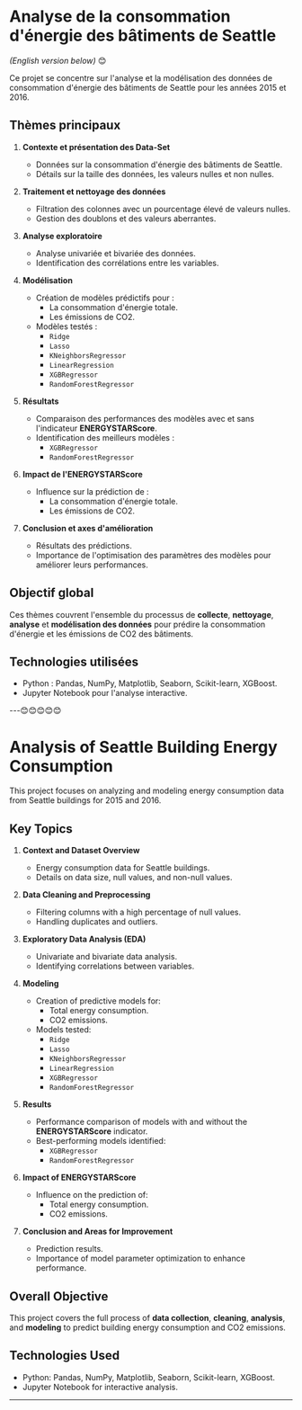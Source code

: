 # Analyse de la consommation d'énergie des bâtiments de Seattle  
*(English version below)* 😊

Ce projet se concentre sur l'analyse et la modélisation des données de consommation d'énergie des bâtiments de Seattle pour les années 2015 et 2016.  

## Thèmes principaux  

1. **Contexte et présentation des Data-Set**  
   - Données sur la consommation d'énergie des bâtiments de Seattle.  
   - Détails sur la taille des données, les valeurs nulles et non nulles.  

2. **Traitement et nettoyage des données**  
   - Filtration des colonnes avec un pourcentage élevé de valeurs nulles.  
   - Gestion des doublons et des valeurs aberrantes.  

3. **Analyse exploratoire**  
   - Analyse univariée et bivariée des données.  
   - Identification des corrélations entre les variables.  

4. **Modélisation**  
   - Création de modèles prédictifs pour :  
     - La consommation d'énergie totale.  
     - Les émissions de CO2.  
   - Modèles testés :  
     - `Ridge`  
     - `Lasso`  
     - `KNeighborsRegressor`  
     - `LinearRegression`  
     - `XGBRegressor`  
     - `RandomForestRegressor`  

5. **Résultats**  
   - Comparaison des performances des modèles avec et sans l'indicateur **ENERGYSTARScore**.  
   - Identification des meilleurs modèles :  
     - `XGBRegressor`  
     - `RandomForestRegressor`  

6. **Impact de l'ENERGYSTARScore**  
   - Influence sur la prédiction de :  
     - La consommation d'énergie totale.  
     - Les émissions de CO2.  

7. **Conclusion et axes d'amélioration**  
   - Résultats des prédictions.  
   - Importance de l'optimisation des paramètres des modèles pour améliorer leurs performances.  

## Objectif global  
Ces thèmes couvrent l'ensemble du processus de **collecte**, **nettoyage**, **analyse** et **modélisation des données** pour prédire la consommation d'énergie et les émissions de CO2 des bâtiments.  

## Technologies utilisées  
- Python : Pandas, NumPy, Matplotlib, Seaborn, Scikit-learn, XGBoost.  
- Jupyter Notebook pour l'analyse interactive.  

---😊😊😊😊😊

# Analysis of Seattle Building Energy Consumption  

This project focuses on analyzing and modeling energy consumption data from Seattle buildings for 2015 and 2016.  

## Key Topics  

1. **Context and Dataset Overview**  
   - Energy consumption data for Seattle buildings.  
   - Details on data size, null values, and non-null values.  

2. **Data Cleaning and Preprocessing**  
   - Filtering columns with a high percentage of null values.  
   - Handling duplicates and outliers.  

3. **Exploratory Data Analysis (EDA)**  
   - Univariate and bivariate data analysis.  
   - Identifying correlations between variables.  

4. **Modeling**  
   - Creation of predictive models for:  
     - Total energy consumption.  
     - CO2 emissions.  
   - Models tested:  
     - `Ridge`  
     - `Lasso`  
     - `KNeighborsRegressor`  
     - `LinearRegression`  
     - `XGBRegressor`  
     - `RandomForestRegressor`  

5. **Results**  
   - Performance comparison of models with and without the **ENERGYSTARScore** indicator.  
   - Best-performing models identified:  
     - `XGBRegressor`  
     - `RandomForestRegressor`  

6. **Impact of ENERGYSTARScore**  
   - Influence on the prediction of:  
     - Total energy consumption.  
     - CO2 emissions.  

7. **Conclusion and Areas for Improvement**  
   - Prediction results.  
   - Importance of model parameter optimization to enhance performance.  

## Overall Objective  
This project covers the full process of **data collection**, **cleaning**, **analysis**, and **modeling** to predict building energy consumption and CO2 emissions.  

## Technologies Used  
- Python: Pandas, NumPy, Matplotlib, Seaborn, Scikit-learn, XGBoost.  
- Jupyter Notebook for interactive analysis.  

---

